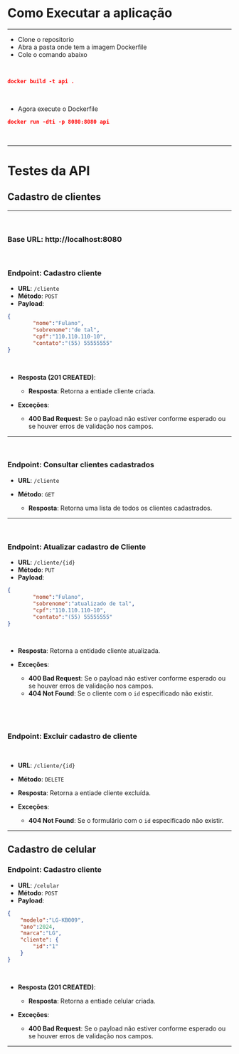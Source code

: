 # Como Executar a aplicação
--- 
- Clone o repositorio
- Abra a pasta onde tem a imagem Dockerfile
- Cole o comando abaixo

&nbsp;

```json
docker build -t api .
``` 
&nbsp;

- Agora execute o Dockerfile
```json
docker run -dti -p 8080:8080 api
```

&nbsp;

--- 
# Testes da API
## Cadastro de clientes
--- 

&nbsp;
### **Base URL: http://localhost:8080**

&nbsp;

### Endpoint: Cadastro cliente

- **URL**: `/cliente`
- **Método**: `POST`
- **Payload**:
  
```json
{
        "nome":"Fulano",
        "sobrenome":"de tal",
        "cpf":"110.110.110-10",
        "contato":"(55) 55555555"
}
```
&nbsp;

  - **Resposta (201 CREATED)**: 
    - **Resposta**: Retorna a entiade cliente criada.
   
  - **Exceções**:
      - **400 Bad Request**: Se o payload não estiver conforme esperado ou se houver erros de validação nos campos.
---

&nbsp;
### Endpoint: Consultar clientes cadastrados

- **URL**: `/cliente`

- **Método**: `GET`
    - **Resposta**: Retorna uma lista de todos os clientes cadastrados.
---
&nbsp;
### Endpoint: Atualizar cadastro de Cliente

- **URL**: `/cliente/{id}`
- **Método**: `PUT`
- **Payload**:
  
```json
{
        "nome":"Fulano",
        "sobrenome":"atualizado de tal",
        "cpf":"110.110.110-10",
        "contato":"(55) 55555555"
}
```
&nbsp;

- **Resposta**: Retorna a entidade cliente atualizada.
  
- **Exceções**:
  - **400 Bad Request**: Se o payload não estiver conforme esperado ou se houver erros de validação nos campos.
  - **404 Not Found**: Se o cliente com o `id` especificado não existir.

&nbsp;
---
### Endpoint: Excluir cadastro de cliente
&nbsp;

- **URL**: `/cliente/{id}`
&nbsp;

- **Método**: `DELETE`
  
- **Resposta**: Retorna a entiade cliente excluída.
  
- **Exceções**:
  - **404 Not Found**: Se o formulário com o `id` especificado não existir.

--- 

## Cadastro de celular
### Endpoint: Cadastro cliente

- **URL**: `/celular`
- **Método**: `POST`
- **Payload**:
  
```json
{
    "modelo":"LG-KB009",
    "ano":2024,
    "marca":"LG",
    "cliente": {
        "id":"1"
    }
}
```
&nbsp;

  - **Resposta (201 CREATED)**: 
    - **Resposta**: Retorna a entiade celular criada.
   
  - **Exceções**:
      - **400 Bad Request**: Se o payload não estiver conforme esperado ou se houver erros de validação nos campos.
---